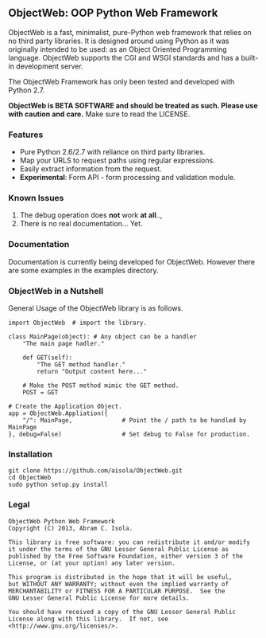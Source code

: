ObjectWeb: OOP Python Web Framework
-----------------------------------

ObjectWeb is a fast, minimalist, pure-Python web framework that relies on no 
third party libraries. It is designed around using Python as it was originally 
intended to be used: as an Object Oriented Programming language. ObjectWeb 
supports the CGI and WSGI standards and has a built-in development server.

The ObjectWeb Framework has only been tested and developed with Python 2.7.

**ObjectWeb is BETA SOFTWARE and should be treated as such. Please use with caution and care.**
Make sure to read the LICENSE.

### Features

+ Pure Python 2.6/2.7 with reliance on third party libraries.
+ Map your URLS to request paths using regular expressions.
+ Easily extract information from the request.
+ **Experimental**: Form API - form processing and validation module.

### Known Issues

1. The debug operation does **not** work **at all**..,
2. There is no real documentation... Yet.

### Documentation
Documentation is currently being developed for ObjectWeb. However there are 
some examples in the examples directory.

### ObjectWeb in a Nutshell

General Usage of the ObjectWeb library is as follows.

    import ObjectWeb  # import the library.

    class MainPage(object): # Any object can be a handler
        "The main page hadler."

        def GET(self):
            "The GET method handler."
            return "Output content here..."

        # Make the POST method mimic the GET method.
        POST = GET
        
    # Create the Application Object.
    app = ObjectWeb.Appliation({
        "/": MainPage,              # Point the / path to be handled by MainPage
    }, debug=False)                 # Set debug to False for production.

### Installation
    git clone https://github.com/aisola/ObjectWeb.git
    cd ObjectWeb
    sudo python setup.py install    

### Legal
	
    ObjectWeb Python Web Framework
    Copyright (C) 2013, Abram C. Isola.

    This library is free software: you can redistribute it and/or modify
    it under the terms of the GNU Lesser General Public License as 
    published by the Free Software Foundation, either version 3 of the 
    License, or (at your option) any later version.

    This program is distributed in the hope that it will be useful,
    but WITHOUT ANY WARRANTY; without even the implied warranty of
    MERCHANTABILITY or FITNESS FOR A PARTICULAR PURPOSE.  See the
    GNU Lesser General Public License for more details.
	
    You should have received a copy of the GNU Lesser General Public 
    License along with this library.  If not, see 
    <http://www.gnu.org/licenses/>.
